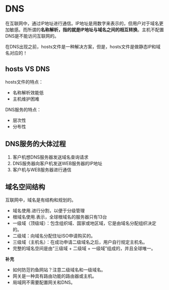 # DNS
在互联网中，通过IP地址进行通信。IP地址是用数字来表示的，但用户对于域名更加敏感。而所谓的**名称解析，指的就是IP地址与域名之间的相互转换**。主机不配置DNS是不能访问互联网的。

在DNS出现之前，hosts文件是一种解决方案，但是，hosts文件是做静态IP和域名对应的！

## hosts VS DNS
hosts文件的特点：
* 名称解析效能低
* 主机维护困难

DNS服务的特点：
* 层次性
* 分布性


## DNS服务的大体过程

1. 客户机想DNS服务器发送域名查询请求
2. DNS服务器向客户机发送WEB服务器的IP地址
3. 客户机与WEB服务器进行通信


## 域名空间结构

互联网中，域名是有结构和规划的。
* 域名使用.进行分割，以便于分级管理
* 根域名使用.表示，全球根域名的服务器只有13台
* 一级域（顶级域）：包含组织域、国家或地区域，它是由域名分配组织决定的。
* 二级域：向域名分配住址ISO申请购买的。
* 三级域（主机名）：在成功申请二级域名之后，用户自行规定主机名。
* 完整的域名空间是由“三级域 + 二级域 + 一级域”组成的，并且全球唯一。


**补充**
* 如何防范钓鱼网站？注意二级域名和一级域名。
* 网关是一种具有路由功能的路由器或主机。
* 局域网不需要配置网关和DNS。

